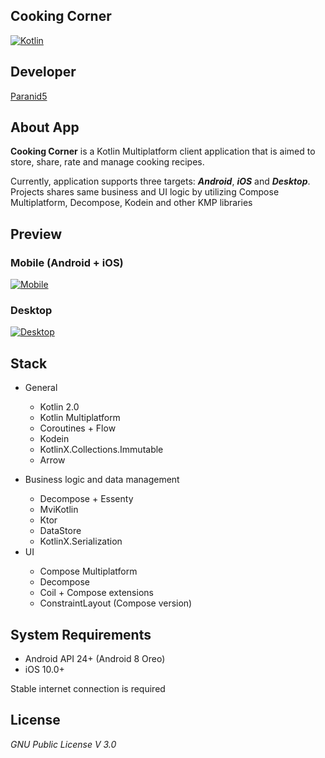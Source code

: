 **Cooking Corner**
--------------------

[![Kotlin](https://img.shields.io/badge/kotlin-2.0.0-blue.svg?logo=kotlin)](http://kotlinlang.org)

## **Developer**

[Paranid5](https://github.com/dinaraparanid)

## **About App**

**Cooking Corner** is a Kotlin Multiplatform client application
that is aimed to store, share, rate and manage cooking recipes.

Currently, application supports three targets: ***Android***, ***iOS*** and ***Desktop***.
Projects shares same business and UI logic by utilizing Compose Multiplatform, Decompose, Kodein
and other KMP libraries

## **Preview**

### Mobile (Android + iOS)

[![Mobile](https://img.youtube.com/vi/wTG8KO9HMJY/0.jpg)](https://www.youtube.com/watch?v=wTG8KO9HMJY)

### Desktop

[![Desktop](https://img.youtube.com/vi/x8-rwyaQRtU/0.jpg)](https://www.youtube.com/watch?v=x8-rwyaQRtU)

## **Stack**

<ul>
    <li>General</li>
    <ul>
        <li>Kotlin 2.0</li>
        <li>Kotlin Multiplatform</li>
        <li>Coroutines + Flow</li>
        <li>Kodein</li>
        <li>KotlinX.Collections.Immutable</li>
        <li>Arrow</li>
    </ul>
    <p></p>
    <li>Business logic and data management</li>
    <ul>
        <li>Decompose + Essenty</li>
        <li>MviKotlin</li>
        <li>Ktor</li>
        <li>DataStore</li>
        <li>KotlinX.Serialization</li>
    </ul>
    <li>UI</li>
    <ul>
        <li>Compose Multiplatform</li>
        <li>Decompose</li>
        <li>Coil + Compose extensions</li>
        <li>ConstraintLayout (Compose version)</li>
    </ul>
</ul>

## **System Requirements**

* Android API 24+ (Android 8 Oreo)
* iOS 10.0+

Stable internet connection is required

## **License**

*GNU Public License V 3.0*
